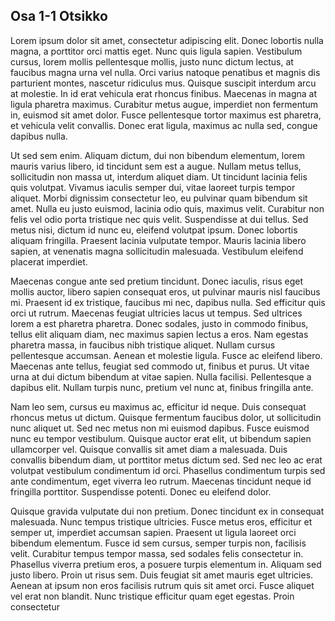 ## Osa 1-1 Otsikko

 Lorem ipsum dolor sit amet, consectetur adipiscing elit. Donec lobortis nulla magna, a porttitor orci mattis eget. Nunc quis ligula sapien. Vestibulum cursus, lorem mollis pellentesque mollis, justo nunc dictum lectus, at faucibus magna urna vel nulla. Orci varius natoque penatibus et magnis dis parturient montes, nascetur ridiculus mus. Quisque suscipit interdum arcu at molestie. In id erat vehicula erat rhoncus finibus. Maecenas in magna at ligula pharetra maximus. Curabitur metus augue, imperdiet non fermentum in, euismod sit amet dolor. Fusce pellentesque tortor maximus est pharetra, et vehicula velit convallis. Donec erat ligula, maximus ac nulla sed, congue dapibus nulla.

Ut sed sem enim. Aliquam dictum, dui non bibendum elementum, lorem mauris varius libero, id tincidunt sem est a augue. Nullam metus tellus, sollicitudin non massa ut, interdum aliquet diam. Ut tincidunt lacinia felis quis volutpat. Vivamus iaculis semper dui, vitae laoreet turpis tempor aliquet. Morbi dignissim consectetur leo, eu pulvinar quam bibendum sit amet. Nulla eu justo euismod, lacinia odio quis, maximus velit. Curabitur non felis vel odio porta tristique nec quis velit. Suspendisse at dui tellus. Sed metus nisi, dictum id nunc eu, eleifend volutpat ipsum. Donec lobortis aliquam fringilla. Praesent lacinia vulputate tempor. Mauris lacinia libero sapien, at venenatis magna sollicitudin malesuada. Vestibulum eleifend placerat imperdiet.

Maecenas congue ante sed pretium tincidunt. Donec iaculis, risus eget mollis auctor, libero sapien consequat eros, ut pulvinar mauris nisl faucibus mi. Praesent id ex tristique, faucibus mi nec, dapibus nulla. Sed efficitur quis orci ut rutrum. Maecenas feugiat ultricies lacus ut tempus. Sed ultrices lorem a est pharetra pharetra. Donec sodales, justo in commodo finibus, tellus elit aliquam diam, nec maximus sapien lectus a eros. Nam egestas pharetra massa, in faucibus nibh tristique aliquet. Nullam cursus pellentesque accumsan. Aenean et molestie ligula. Fusce ac eleifend libero. Maecenas ante tellus, feugiat sed commodo ut, finibus et purus. Ut vitae urna at dui dictum bibendum at vitae sapien. Nulla facilisi. Pellentesque a dapibus elit. Nullam turpis nunc, pretium vel nunc at, finibus fringilla ante.

Nam leo sem, cursus eu maximus ac, efficitur id neque. Duis consequat rhoncus metus ut dictum. Quisque fermentum faucibus dolor, ut sollicitudin nunc aliquet ut. Sed nec metus non mi euismod dapibus. Fusce euismod nunc eu tempor vestibulum. Quisque auctor erat elit, ut bibendum sapien ullamcorper vel. Quisque convallis sit amet diam a malesuada. Duis convallis bibendum diam, ut porttitor metus dictum sed. Sed nec leo ac erat volutpat vestibulum condimentum id orci. Phasellus condimentum turpis sed ante condimentum, eget viverra leo rutrum. Maecenas tincidunt neque id fringilla porttitor. Suspendisse potenti. Donec eu eleifend dolor.

Quisque gravida vulputate dui non pretium. Donec tincidunt ex in consequat malesuada. Nunc tempus tristique ultricies. Fusce metus eros, efficitur et semper ut, imperdiet accumsan sapien. Praesent ut ligula laoreet orci bibendum elementum. Fusce id sem cursus, semper turpis non, facilisis velit. Curabitur tempus tempor massa, sed sodales felis consectetur in. Phasellus viverra pretium eros, a posuere turpis elementum in. Aliquam sed justo libero. Proin ut risus sem. Duis feugiat sit amet mauris eget ultricies. Aenean at ipsum non eros facilisis rutrum quis sit amet orci. Fusce aliquet vel erat non blandit. Nunc tristique efficitur quam eget egestas. Proin consectetur 